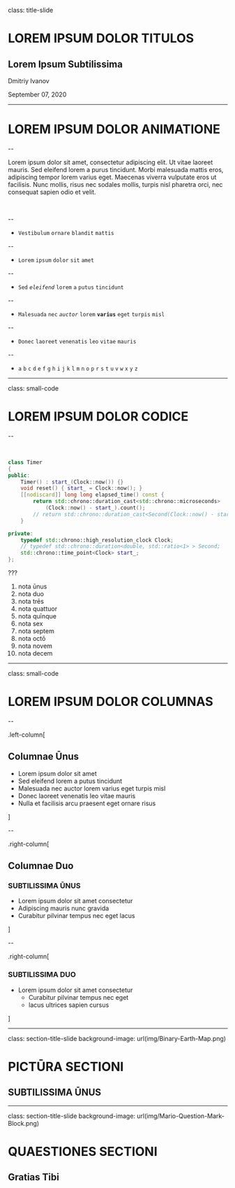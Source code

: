 class: title-slide

# LOREM IPSUM DOLOR TITULOS

## Lorem Ipsum Subtilissima

Dmitriy Ivanov

September 07, 2020

---

# LOREM IPSUM DOLOR ANIMATIONE

--

Lorem ipsum dolor sit amet, consectetur adipiscing elit. Ut vitae laoreet mauris. Sed eleifend lorem a purus tincidunt. Morbi malesuada mattis eros, adipiscing tempor lorem varius eget. Maecenas viverra vulputate eros ut facilisis. Nunc mollis, risus nec sodales mollis, turpis nisl pharetra orci, nec consequat sapien odio et velit.

<br>

--

- `Vestibulum` `ornare` `blandit` `mattis`

--

- `Lorem` `ipsum` `dolor` `sit` `amet`

--

- `Sed` _`eleifend`_ `lorem` `a` `putus` `tincidunt`

--

- `Malesuada` `nec` *`auctor`* `lorem` **`varius`** `eget` `turpis` `misl`

--

- `Donec` `laoreet` `venenatis` `leo` `vitae` `mauris`

--

- `a` `b` `c` `d` `e` `f` `g` `h` `i` `j` `k` `l` `m` `n` `o` `p` `r` `s` `t` `u` `v` `w` `x` `y` `z`

---

class: small-code

# LOREM IPSUM DOLOR CODICE

--

<br>

```cpp
class Timer
{
public:
    Timer() : start_(Clock::now()) {}
    void reset() { start_ = Clock::now(); }
    [[nodiscard]] long long elapsed_time() const {
        return std::chrono::duration_cast<std::chrono::microseconds>
            (Clock::now() - start_).count();
        // return std::chrono::duration_cast<Second(Clock::now() - start_).count();
    }

private:
    typedef std::chrono::high_resolution_clock Clock;
    // typedef std::chrono::duration<double, std::ratio<1> > Second;
    std::chrono::time_point<Clock> start_;
};
```

???

1. nota ūnus
2. nota duo
3. nota trēs
4. nota quattuor
5. nota quīnque
6. nota sex
7. nota septem
8. nota octō
9. nota novem
10. nota decem

---

class: small-code

# LOREM IPSUM DOLOR COLUMNAS

--

.left-column[
## Columnae Ūnus

- Lorem ipsum dolor sit amet
- Sed eleifend lorem a putus tincidunt
- Malesuada nec auctor lorem varius eget turpis misl
- Donec laoreet venenatis leo vitae mauris
- Nulla et facilisis arcu praesent eget ornare risus

]

--

.right-column[
## Columnae Duo

### SUBTILISSIMA ŪNUS

- Lorem ipsum dolor sit amet consectetur
- Adipiscing mauris nunc gravida
- Curabitur pilvinar tempus nec eget lacus

]

--

.right-column[

### SUBTILISSIMA DUO

- Lorem ipsum dolor sit amet consectetur
  - Curabitur pilvinar tempus nec eget
  - lacus ultrices sapien cursus

]

---

class: section-title-slide
background-image: url(img/Binary-Earth-Map.png)
<!-- Image source: https://www.iconspng.com/image/64187/binary-earth-map -->

# PICTŪRA SECTIONI

## SUBTILISSIMA ŪNUS

---

class: section-title-slide
background-image: url(img/Mario-Question-Mark-Block.png)
<!-- Image source: https://corvallisfamilymedicine.com/faqs/question-mark-block/ -->

# QUAESTIONES SECTIONI

## Gratias Tibi
